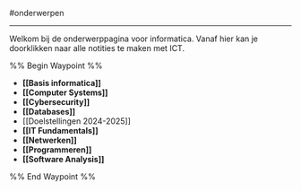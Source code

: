 #onderwerpen 

---

Welkom bij de onderwerppagina voor informatica. Vanaf hier kan je doorklikken naar alle notities te maken met ICT.

%% Begin Waypoint %%
- **[[Basis informatica]]**
- **[[Computer Systems]]**
- **[[Cybersecurity]]**
- **[[Databases]]**
- [[Doelstellingen 2024-2025]]
- **[[IT Fundamentals]]**
- **[[Netwerken]]**
- **[[Programmeren]]**
- **[[Software Analysis]]**

%% End Waypoint %%